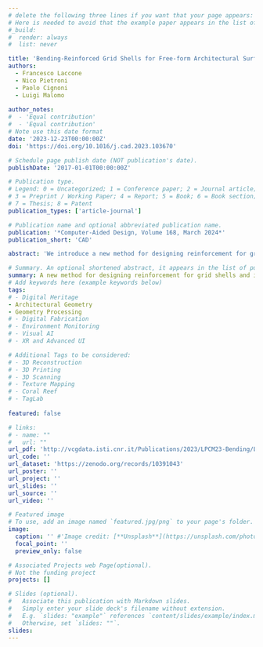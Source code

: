 ```yaml
---
# delete the following three lines if you want that your page appears:
# Here is needed to avoid that the example paper appears in the list of publications
#_build:
#  render: always
#  list: never

title: 'Bending-Reinforced Grid Shells for Free-form Architectural Surfaces'
authors:
  - Francesco Laccone
  - Nico Pietroni
  - Paolo Cignoni
  - Luigi Malomo
  
author_notes:
#  - 'Equal contribution'
#  - 'Equal contribution'
# Note use this date format
date: '2023-12-23T00:00:00Z'
doi: 'https://doi.org/10.1016/j.cad.2023.103670'

# Schedule page publish date (NOT publication's date).
publishDate: '2017-01-01T00:00:00Z'

# Publication type.
# Legend: 0 = Uncategorized; 1 = Conference paper; 2 = Journal article;
# 3 = Preprint / Working Paper; 4 = Report; 5 = Book; 6 = Book section;
# 7 = Thesis; 8 = Patent
publication_types: ['article-journal']

# Publication name and optional abbreviated publication name.
publication: '*Computer-Aided Design, Volume 168, March 2024*'
publication_short: 'CAD'

abstract: 'We introduce a new method for designing reinforcement for grid shells and improving their resistance to out-of-plane forces inducing bending. The central concept is to support the base network of elements with an additional layer of beams placed at a certain distance from the base surface. We exploit two main techniques to design these structures: first, we derive the orientation of the beam network on a given initial surface forming the grid shell to be reinforced; then, we compute the height of the additional layer that maximizes its overall structural performance. Our method includes a new formulation to derive a smooth direction field that orients the quad remeshing and a novel algorithm that iteratively optimizes the height of the additional layer to minimize the structure’s compliance. We couple our optimization strategy with a set of constraints to improve buildability of the network and, simultaneously, preserve the initial surface. We showcase our method on a significant dataset of shapes to demonstrate its applicability to cases where free-form grid shells do not exhibit adequate structural performance due to their geometry.'

# Summary. An optional shortened abstract, it appears in the list of publications.
summary: A new method for designing reinforcement for grid shells and improving their resistance to out-of-plane forces inducing bending.
# Add keywords here (example keywords below)
tags:
# - Digital Heritage 
- Architectural Geometry
- Geometry Processing 
# - Digital Fabrication
# - Environment Monitoring
# - Visual AI
# - XR and Advanced UI

# Additional Tags to be considered: 
# - 3D Reconstruction
# - 3D Printing
# - 3D Scanning
# - Texture Mapping
# - Coral Reef
# - TagLab
 
featured: false

# links:
# - name: ""
#   url: ""
url_pdf: 'http://vcgdata.isti.cnr.it/Publications/2023/LPCM23-Bending/LPCM23-Bending.pdf'
url_code: ''
url_dataset: 'https://zenodo.org/records/10391043'
url_poster: ''
url_project: ''
url_slides: ''
url_source: ''
url_video: ''

# Featured image
# To use, add an image named `featured.jpg/png` to your page's folder.
image:
  caption: '' #'Image credit: [**Unsplash**](https://unsplash.com/photos/jdD8gXaTZsc)'
  focal_point: ''
  preview_only: false

# Associated Projects web Page(optional).
# Not the funding project
projects: []

# Slides (optional).
#   Associate this publication with Markdown slides.
#   Simply enter your slide deck's filename without extension.
#   E.g. `slides: "example"` references `content/slides/example/index.md`.
#   Otherwise, set `slides: ""`.
slides:
---
```

<!-- Supplementary notes can be added here, including [code and math](https://wowchemy.com/docs/content/writing-markdown-latex/). -->
